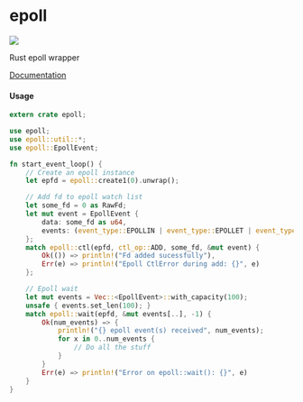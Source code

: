 # epoll
[<img src="https://travis-ci.org/nathansizemore/epoll.png?branch=master">](https://travis-ci.org/nathansizemore/epoll)

Rust epoll wrapper

[Documentation](http://nathansizemore.github.io/epoll/epoll/index.html)


#### Usage

~~~rust
extern crate epoll;

use epoll;
use epoll::util::*;
use epoll::EpollEvent;

fn start_event_loop() {
    // Create an epoll instance
    let epfd = epoll::create1(0).unwrap();

    // Add fd to epoll watch list
    let some_fd = 0 as RawFd;
    let mut event = EpollEvent {
        data: some_fd as u64,
        events: (event_type::EPOLLIN | event_type::EPOLLET | event_type::EPOLLRDHUP)
    };
    match epoll::ctl(epfd, ctl_op::ADD, some_fd, &mut event) {
        Ok(()) => println!("Fd added sucessfully"),
        Err(e) => println!("Epoll CtlError during add: {}", e)
    };

    // Epoll wait
    let mut events = Vec::<EpollEvent>::with_capacity(100);
    unsafe { events.set_len(100); }
    match epoll::wait(epfd, &mut events[..], -1) {
        Ok(num_events) => {
            println!("{} epoll event(s) received", num_events);
            for x in 0..num_events {
                // Do all the stuff
            }
        }
        Err(e) => println!("Error on epoll::wait(): {}", e)
    }
}
~~~
